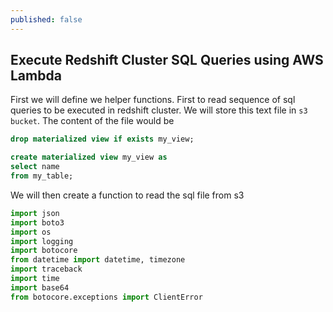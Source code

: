```yaml
---
published: false
---
```

## Execute Redshift Cluster SQL Queries using AWS Lambda

First we will define we helper functions. First to read sequence of sql queries to be executed in redshift cluster. We will store this text file in `s3 bucket`. The content of the file would be 

```sql
drop materialized view if exists my_view;

create materialized view my_view as 
select name
from my_table;
```

We will then create a function to read the sql file from s3

```python
import json 
import boto3 
import os
import logging
import botocore
from datetime import datetime, timezone
import traceback 
import time
import base64
from botocore.exceptions import ClientError


```